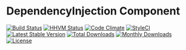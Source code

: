 # DependencyInjection Component

[![Build Status](https://travis-ci.org/devstackphp/di.svg?branch=master)](https://travis-ci.org/devstackphp/di)
[![HHVM Status](https://img.shields.io/hhvm/devstackphp/di.svg?style=flat)](http://hhvm.h4cc.de/package/devstackphp/di)
[![Code Climate](https://codeclimate.com/github/devstackphp/di/badges/gpa.svg)](https://codeclimate.com/github/devstackphp/di)
[![StyleCI](https://img.shields.io/badge/StyleCI-passed-brightgreen.svg?style=flat)](https://styleci.io/repos/48892290)
[![Latest Stable Version](https://poser.pugx.org/devstackphp/di/v/stable)](https://packagist.org/packages/devstackphp/di) 
[![Total Downloads](https://poser.pugx.org/devstackphp/di/downloads)](https://packagist.org/packages/devstackphp/di) 
[![Monthly Downloads](https://poser.pugx.org/devstackphp/di/d/monthly)](https://packagist.org/packages/devstackphp/di)
[![License](https://poser.pugx.org/devstackphp/di/license)](https://packagist.org/packages/devstackphp/di)
